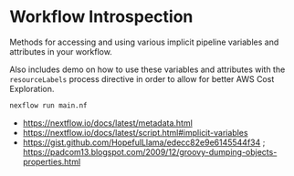 # Workflow Introspection

Methods for accessing and using various implicit pipeline variables and attributes in your workflow.

Also includes demo on how to use these variables and attributes with the `resourceLabels` process directive in order to allow for better AWS Cost Exploration.

```bash
nexflow run main.nf
```

- https://nextflow.io/docs/latest/metadata.html
- https://nextflow.io/docs/latest/script.html#implicit-variables
- https://gist.github.com/HopefulLlama/edecc82e9e6145544f34 ; https://padcom13.blogspot.com/2009/12/groovy-dumping-objects-properties.html